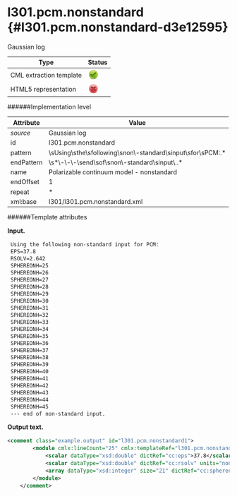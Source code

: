 # l301.pcm.nonstandard {#l301.pcm.nonstandard-d3e12595}

Gaussian log


| Type                                                                                                                                                | Status                                                                                                                                              |
|----|----|
| CML extraction template                                                                                                                             | ![](/imgs/Total.png)                                                                                                                                |
| HTML5 representation                                                                                                                                | ![](/imgs/None.png)                                                                                                                                 |

######Implementation level

| Attribute                                                                                                                                           | Value                                                                                                                                               |
|----|----|
| *source*                                                                                                                                            | Gaussian log                                                                                                                                        |
| id                                                                                                                                                  | l301.pcm.nonstandard                                                                                                                                |
| pattern                                                                                                                                             | \\sUsing\\sthe\\sfollowing\\snon\\-standard\\sinput\\sfor\\sPCM:.\*                                                                                 |
| endPattern                                                                                                                                          | \\s\*\\-\\-\\-\\send\\sof\\snon\\-standard\\sinput\\..\*                                                                                            |
| name                                                                                                                                                | Polarizable continuum model - nonstandard                                                                                                           |
| endOffset                                                                                                                                           | 1                                                                                                                                                   |
| repeat                                                                                                                                              | \*                                                                                                                                                  |
| xml:base                                                                                                                                            | l301/l301.pcm.nonstandard.xml                                                                                                                       |

######Template attributes

**Input.**

     Using the following non-standard input for PCM:
     EPS=37.8
     RSOLV=2.642
     SPHEREONH=25
     SPHEREONH=26
     SPHEREONH=27
     SPHEREONH=28
     SPHEREONH=29
     SPHEREONH=30
     SPHEREONH=31
     SPHEREONH=32
     SPHEREONH=33
     SPHEREONH=34
     SPHEREONH=35
     SPHEREONH=36
     SPHEREONH=37
     SPHEREONH=38
     SPHEREONH=39
     SPHEREONH=40
     SPHEREONH=41
     SPHEREONH=42
     SPHEREONH=43
     SPHEREONH=44
     SPHEREONH=45
     --- end of non-standard input.

**Output text.**

```xml
<comment class="example.output" id="l301.pcm.nonstandard1">       
        <module cmlx:lineCount="25" cmlx:templateRef="l301.pcm.nonstandard">
            <scalar dataType="xsd:double" dictRef="cc:eps">37.8</scalar>
            <scalar dataType="xsd:double" dictRef="cc:rsolv" units="nonsi:angstrom">2.642</scalar>
            <array dataType="xsd:integer" size="21" dictRef="cc:sphereonh">25 26 27 28 29 30 31 32 33 34 35 36 37 38 39 40 41 42 43 44 45</array>
        </module>     
    </comment>
```
